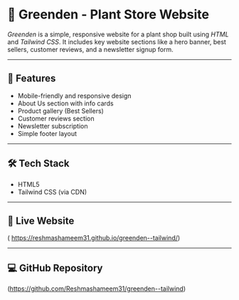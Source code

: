  # 🌿 Greenden - Plant Store Website

*Greenden* is a simple, responsive website for a plant shop built using *HTML* and *Tailwind CSS*. It includes key website sections like a hero banner, best sellers, customer reviews, and a newsletter signup form.

---

## 🚀 Features

- Mobile-friendly and responsive design
- About Us section with info cards
- Product gallery (Best Sellers)
- Customer reviews section
- Newsletter subscription
- Simple footer layout

---

## 🛠️ Tech Stack

- HTML5  
- Tailwind CSS (via CDN)

---


## 🔗 Live Website
( https://reshmashameem31.github.io/greenden--tailwind/)

---

## 💻 GitHub Repository

(https://github.com/Reshmashameem31/greenden--tailwind)
